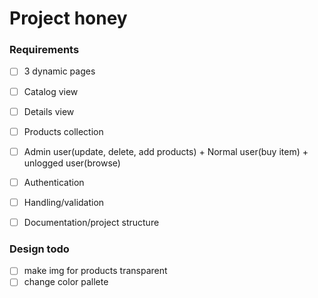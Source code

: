 # Project honey

### Requirements

- [ ] 3 dynamic pages
- [ ] Catalog view
- [ ] Details view
- [ ] Products collection
- [ ] Admin user(update, delete, add products) + Normal user(buy item) + unlogged user(browse)
- [ ] Authentication
- [ ] Handling/validation 
- [ ] Documentation/project structure


### Design todo
- [ ] make img for products transparent
- [ ] change color pallete